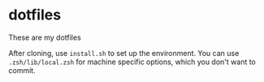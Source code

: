# dotfiles
These are my dotfiles

After cloning, use `install.sh` to set up the environment. You can use `.zsh/lib/local.zsh` for machine specific options, which you don't want to commit.

